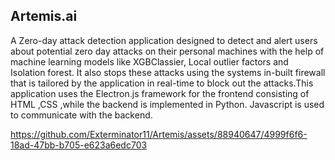 ## Artemis.ai

A Zero-day attack detection application designed to detect and alert users about potential zero day attacks on their personal machines with the help of machine learning models like XGBClassier, Local outlier factors and Isolation forest. It also stops these attacks using the systems in-built firewall that is tailored by the application in real-time to block out the attacks.This application uses the Electron.js framework for the frontend consisting of HTML ,CSS ,while the backend is implemented in Python. Javascript is used to communicate with the backend.


https://github.com/Exterminator11/Artemis/assets/88940647/4999f6f6-18ad-47bb-b705-e623a6edc703

